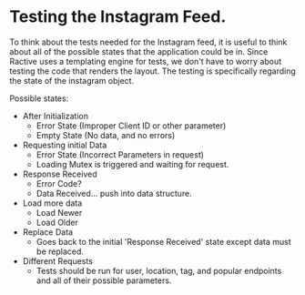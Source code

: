 # Testing the Instagram Feed.

To think about the tests needed for the Instagram feed, it is useful to think about all of the possible states that the application could be in.
Since Ractive uses a templating engine for tests, we don't have to worry about testing the code that renders the layout.  The testing is specifically regarding the state of the instagram object.

Possible states:

- After Initialization
	- Error State (Improper Client ID or other parameter)
	- Empty State (No data, and no errors) 
- Requesting initial Data
	- Error State (Incorrect Parameters in request)
	- Loading Mutex is triggered and waiting for request.
- Response Received
	- Error Code?
	- Data Received... push into data structure.
- Load more data
	- Load Newer
	- Load Older
- Replace Data
	- Goes back to the initial 'Response Received' state except data must be replaced. 
- Different Requests
	- Tests should be run for user, location, tag, and popular endpoints and all of their possible parameters.


